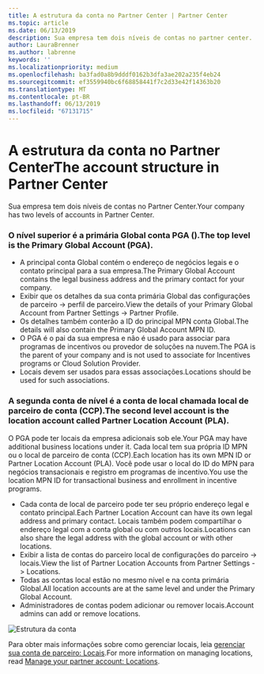 ```yaml
---
title: A estrutura da conta no Partner Center | Partner Center
ms.topic: article
ms.date: 06/13/2019
description: Sua empresa tem dois níveis de contas no partner center.
author: LauraBrenner
ms.author: labrenne
keywords: ''
ms.localizationpriority: medium
ms.openlocfilehash: ba3fad0a8b9dddf0162b3dfa3ae202a235f4eb24
ms.sourcegitcommit: ef3559940bc6f68858441f7c2d33e42f14363b20
ms.translationtype: MT
ms.contentlocale: pt-BR
ms.lasthandoff: 06/13/2019
ms.locfileid: "67131715"
---
```

# <a name="the-account-structure-in-partner-center"></a><span data-ttu-id="76556-103">A estrutura da conta no Partner Center</span><span class="sxs-lookup"><span data-stu-id="76556-103">The account structure in Partner Center</span></span>

<span data-ttu-id="76556-104">Sua empresa tem dois níveis de contas no Partner Center.</span><span class="sxs-lookup"><span data-stu-id="76556-104">Your company has two levels of accounts in Partner Center.</span></span> 

### <a name="the-top-level-is-the-primary-global-account-pga"></a><span data-ttu-id="76556-105">O nível superior é a primária Global conta PGA ().</span><span class="sxs-lookup"><span data-stu-id="76556-105">The top level is the Primary Global Account (PGA).</span></span>

- <span data-ttu-id="76556-106">A principal conta Global contém o endereço de negócios legais e o contato principal para a sua empresa.</span><span class="sxs-lookup"><span data-stu-id="76556-106">The Primary Global Account contains the legal business address and the primary contact for your company.</span></span> 
- <span data-ttu-id="76556-107">Exibir que os detalhes da sua conta primária Global das configurações de parceiro -> perfil de parceiro.</span><span class="sxs-lookup"><span data-stu-id="76556-107">View the details of your Primary Global Account from Partner Settings -> Partner Profile.</span></span>
- <span data-ttu-id="76556-108">Os detalhes também conterão a ID do principal MPN conta Global.</span><span class="sxs-lookup"><span data-stu-id="76556-108">The details will also contain the Primary Global Account MPN ID.</span></span> 
- <span data-ttu-id="76556-109">O PGA é o pai da sua empresa e não é usado para associar para programas de incentivos ou provedor de soluções na nuvem.</span><span class="sxs-lookup"><span data-stu-id="76556-109">The PGA is the parent of your company and is not used to associate for Incentives programs or Cloud Solution Provider.</span></span> 
- <span data-ttu-id="76556-110">Locais devem ser usados para essas associações.</span><span class="sxs-lookup"><span data-stu-id="76556-110">Locations should be used for such associations.</span></span>

### <a name="the-second-level-account-is-the-location-account-called-partner-location-account-pla"></a><span data-ttu-id="76556-111">A segunda conta de nível é a conta de local chamada local de parceiro de conta (CCP).</span><span class="sxs-lookup"><span data-stu-id="76556-111">The second level account is the location account called Partner Location Account (PLA).</span></span>

<span data-ttu-id="76556-112">O PGA pode ter locais da empresa adicionais sob ele.</span><span class="sxs-lookup"><span data-stu-id="76556-112">Your PGA may have additional business locations under it.</span></span> <span data-ttu-id="76556-113">Cada local tem sua própria ID MPN ou o local de parceiro de conta (CCP).</span><span class="sxs-lookup"><span data-stu-id="76556-113">Each location has its own MPN ID or Partner Location Account (PLA).</span></span> <span data-ttu-id="76556-114">Você pode usar o local do ID do MPN para negócios transacionais e registro em programas de incentivo.</span><span class="sxs-lookup"><span data-stu-id="76556-114">You use the location MPN ID for transactional business and enrollment in incentive programs.</span></span>

- <span data-ttu-id="76556-115">Cada conta de local de parceiro pode ter seu próprio endereço legal e contato principal.</span><span class="sxs-lookup"><span data-stu-id="76556-115">Each Partner Location Account can have its own legal address and primary contact.</span></span> <span data-ttu-id="76556-116">Locais também podem compartilhar o endereço legal com a conta global ou com outros locais.</span><span class="sxs-lookup"><span data-stu-id="76556-116">Locations can also share the legal address with the global account or with other locations.</span></span>
- <span data-ttu-id="76556-117">Exibir a lista de contas do parceiro local de configurações do parceiro -> locais.</span><span class="sxs-lookup"><span data-stu-id="76556-117">View the list of Partner Location Accounts from Partner Settings -> Locations.</span></span>
- <span data-ttu-id="76556-118">Todas as contas local estão no mesmo nível e na conta primária Global.</span><span class="sxs-lookup"><span data-stu-id="76556-118">All location accounts are at the same level and under the Primary Global Account.</span></span>
- <span data-ttu-id="76556-119">Administradores de contas podem adicionar ou remover locais.</span><span class="sxs-lookup"><span data-stu-id="76556-119">Account admins can add or remove locations.</span></span>

![Estrutura da conta](images/accountstructure.png)

<span data-ttu-id="76556-121">Para obter mais informações sobre como gerenciar locais, leia [gerenciar sua conta de parceiro: Locais](manage-locations.md).</span><span class="sxs-lookup"><span data-stu-id="76556-121">For more information on managing locations, read [Manage your partner account: Locations](manage-locations.md).</span></span> 




















